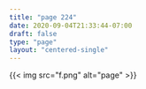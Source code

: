 ```yaml
---
title: "page 224"
date: 2020-09-04T21:33:44-07:00
draft: false
type: "page"
layout: "centered-single"
---
```


{{< img src="f.png" alt="page" >}}

